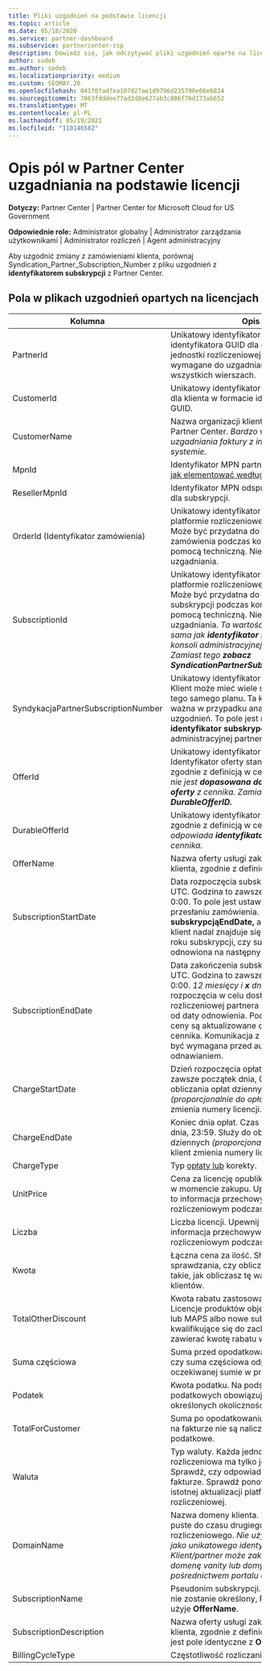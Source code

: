```yaml
---
title: Pliki uzgodnień na podstawie licencji
ms.topic: article
ms.date: 05/18/2020
ms.service: partner-dashboard
ms.subservice: partnercenter-csp
description: Dowiedz się, jak odczytywać pliki uzgodnień oparte na licencjach w Partner Center. W tym artykule wyjaśniono znaczenie każdego pola w pliku rekonescji opartym na licencjach.
author: sodeb
ms.author: sodeb
ms.localizationpriority: medium
ms.custom: SEOMAY.20
ms.openlocfilehash: 041f0fadfea107027ae1d9796d235700e66e6834
ms.sourcegitcommit: 7063fdddee77ad2d8e627ab3c806f76d173ab652
ms.translationtype: MT
ms.contentlocale: pl-PL
ms.lasthandoff: 05/19/2021
ms.locfileid: "110146582"
---
```

# <a name="understand-the-fields-in-partner-center-license-based-reconciliation-files"></a>Opis pól w Partner Center uzgadniania na podstawie licencji

**Dotyczy:** Partner Center | Partner Center for Microsoft Cloud for US Government

**Odpowiednie role:** Administrator globalny | Administrator zarządzania użytkownikami | Administrator rozliczeń | Agent administracyjny

Aby uzgodnić zmiany z zamówieniami klienta, porównaj Syndication_Partner_Subscription_Number z pliku uzgodnień z **identyfikatorem subskrypcji** z Partner Center. 

## <a name="fields-in-license-based-reconciliation-files"></a>Pola w plikach uzgodnień opartych na licencjach

| Kolumna | Opis | Wartość przykładowa |
| ------ | ----------- | ------------ |
| PartnerId | Unikatowy identyfikator w formacie identyfikatora GUID dla określonej jednostki rozliczeniowej. Nie jest wymagane do uzgadniania. Tak samo we wszystkich wierszach. | *8ddd03642-test-test-test-46b58d356b4e* |
| CustomerId | Unikatowy identyfikator firmy Microsoft dla klienta w formacie identyfikatora GUID. | *12ABCD34-001A-BCD2-987C-3210ABCD5678* |
| CustomerName | Nazwa organizacji klienta zgłoszona w Partner Center. *Bardzo ważne pole do uzgadniania faktury z informacjami o systemie.* | *Testowanie klienta A* |
| MpnId | Identyfikator MPN partnera CSP. Zobacz, [jak elementować według partnera](use-the-reconciliation-files.md#itemize-reconciliation-files-by-partner). | *4390934* |
| ResellerMpnId | Identyfikator MPN odsprzedawcy rekordu dla subskrypcji.  |
| OrderId (Identyfikator zamówienia) | Unikatowy identyfikator zamówienia na platformie rozliczeniowej firmy Microsoft. Może być przydatna do zidentyfikowania zamówienia podczas kontaktowania się z pomocą techniczną. Nie są używane do uzgadniania. | *566890604832738111* |
| SubscriptionId | Unikatowy identyfikator subskrypcji na platformie rozliczeniowej firmy Microsoft. Może być przydatna do zidentyfikowania subskrypcji podczas kontaktowania się z pomocą techniczną. Nie są używane do uzgadniania. *Ta wartość nie jest taka sama jak **identyfikator subskrypcji w** konsoli administracyjnej partnera. Zamiast tego **zobacz SyndicationPartnerSubscriptionNumber.*** | *usCBMgAAAAAAAAIAA* |
| SyndykacjaPartnerSubscriptionNumber | Unikatowy identyfikator subskrypcji. Klient może mieć wiele subskrypcji dla tego samego planu. Ta kolumna jest ważna w przypadku analizy pliku uzgodnień. To pole jest mapowe **na identyfikator subskrypcji** w konsoli administracyjnej partnera. | *fb977ab5-test-test-test-24c8d9591708* |
| OfferId | Unikatowy identyfikator oferty. Identyfikator oferty standardowej, zgodnie z definicją w cenniku. *Ta wartość nie jest **dopasowana do identyfikatora oferty** z cennika. Zamiast **tego zobacz DurableOfferID.*** | *FE616D64-E9A8-40EF-843F-152E9BBEF3D1* |
| DurableOfferId | Unikatowy identyfikator trwałej oferty, zgodnie z definicją w cenniku. *Ta wartość odpowiada **identyfikatorowi oferty** z cennika.* | *1017D7F3-6D7F-4BFA-BDD8-79BC8F104E0C* |
| OfferName | Nazwa oferty usługi zakupionej przez klienta, zgodnie z definicją w cenniku. | *Microsoft Office 365 (Plan E3)* |
| SubscriptionStartDate | Data rozpoczęcia subskrypcji w czasie UTC. Godzina to zawsze początek dnia, 0:00. To pole jest ustawione na dzień po przesłaniu zamówienia. Używane razem z **subskrypcjąEndDate,** aby określić, czy klient nadal znajduje się w pierwszym roku subskrypcji, czy subskrypcja została odnowiona na następny rok. | *2/1/2019 0:00* |
| SubscriptionEndDate | Data zakończenia subskrypcji w czasie UTC. Godzina to zawsze początek dnia, 0:00. *12 miesięcy i **x** dni* po dacie rozpoczęcia w celu dostosowania do daty rozliczeniowej partnera lub *12 miesięcy* od daty odnowienia. Podczas odnawiania ceny są aktualizowane do bieżącego cennika. Komunikacja z klientem może być wymagana przed automatycznym odnawianiem. | *2/1/2019 0:00* |
| ChargeStartDate | Dzień rozpoczęcia opłat. Godzina to zawsze początek dnia, 0:00. Służy do obliczania opłat dziennych *(proporcjonalnie do opłat),* gdy klient zmienia numery licencji. | *2/1/2019 0:00* |
| ChargeEndDate | Koniec dnia opłat. Czas to zawsze koniec dnia, 23:59. Służy do obliczania opłat dziennych *(proporcjonalnie do opłat),* gdy klient zmienia numery licencji. | *2/28/2019 23:59* |
| ChargeType | Typ [opłaty lub](recon-file-charge-types.md) korekty. | Zobacz [typy opłat.](recon-file-charge-types.md) |
| UnitPrice | Cena za licencję opublikowana w cenniku w momencie zakupu. Upewnij się, że jest to informacja przechowywana w systemie rozliczeniowym podczas uzgadniania. | *6.82* |
| Liczba | Liczba licencji. Upewnij się, że jest to informacja przechowywana w systemie rozliczeniowym podczas uzgadniania. | *2* |
| Kwota | Łączna cena za ilość. Służy do sprawdzania, czy obliczenie kwoty jest takie, jak obliczasz tę wartość dla klientów. | *13.32* |
| TotalOtherDiscount | Kwota rabatu zastosowana do tych opłat. Licencje produktów objęte kompetencją lub MAPS albo nowe subskrypcje kwalifikujące się do zachęty będą również zawierać kwotę rabatu w tej kolumnie. | *2.32* |
| Suma częściowa | Suma przed opodatkowaniem. Sprawdza, czy suma częściowa odpowiada oczekiwanej sumie w przypadku rabatu. | *11* |
| Podatek | Kwota podatku. Na podstawie reguł podatkowych obowiązujących na rynku i określonych okoliczności. | *0* |
| TotalForCustomer | Suma po opodatkowaniu. Sprawdza, czy na fakturze nie są naliczane opłaty podatkowe. | *11* |
| Waluta | Typ waluty. Każda jednostka rozliczeniowa ma tylko jedną walutę. Sprawdź, czy odpowiada pierwszej fakturze. Sprawdź ponownie po każdej istotnej aktualizacji platformy rozliczeniowej. | *EUR* |
| DomainName | Nazwa domeny klienta. To pole może być puste do czasu drugiego cyklu rozliczeniowego. *Nie używaj tego pola jako unikatowego identyfikatora klienta. Klient/partner może zaktualizować domenę vanity lub domyślną za pośrednictwem portalu usługi Office 365.* | *example.onmicrosoft.com* |
| SubscriptionName | Pseudonim subskrypcji. Jeśli pseudonim nie zostanie określony, Partner Center użyje **OfferName**. | *PROJECT ONLINE* |
| SubscriptionDescription | Nazwa oferty usługi zakupionej przez klienta, zgodnie z definicją w cenniku. (To jest pole identyczne z **OfferName**). | *PROJECT ONLINE PREMIUM BEZ KLIENTA PROJEKTU* |
| BillingCycleType | Częstotliwość rozliczania godzinowego.| *Raz na miesiąc* |
